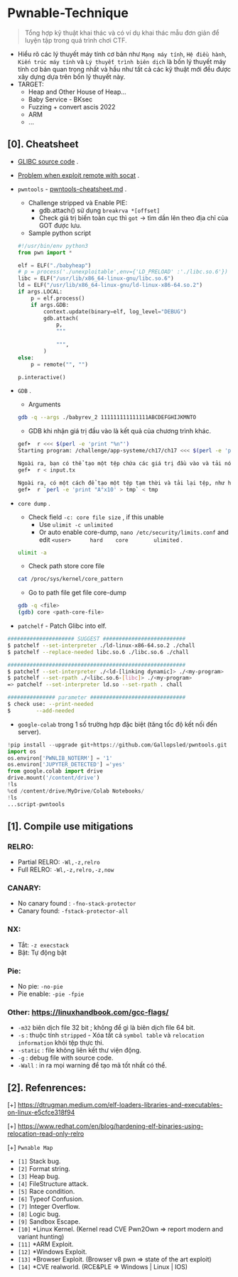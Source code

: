 # Pwnable-Technique

> Tổng hợp kỹ thuật khai thác và có ví dụ khai thác mẫu đơn giản để luyện tập trong quá trình chơi CTF.

- Hiểu rõ các lý thuyết máy tính cơ bản như `Mạng máy tính`, `Hệ điều hành`, `Kiến trúc máy tính` và `Lý thuyết trình biên dịch` là bốn lý thuyết máy tính cơ bản quan trọng nhất 
và hầu như tất cả các kỹ thuật mới đều được xây dựng dựa trên bốn lý thuyết này.
- TARGET:
   * Heap and Other House of Heap...
   * Baby Service - BKsec
   * Fuzzing + convert ascis 2022
   *  ARM
   * ...
## [0]. Cheatsheet

- [GLIBC source code](https://elixir.bootlin.com/glibc/glibc-2.23/source) .
- [Problem when exploit remote with socat](https://ir0nstone.gitbook.io/notes/types/stack/exploiting-over-sockets/socat) .

- `pwntools` - [pwntools-cheatsheet.md](https://gist.github.com/anvbis/64907e4f90974c4bdd930baeb705dedf) .
    * Challenge stripped và Enable PIE:
        + gdb.attach() sử dụng `breakrva *[offset]`
        + Check giá trị biến toàn cục thì `got` -> tìm dần lên theo địa chỉ của GOT được lưu.
    * Sample python script
    ```python
    #!/usr/bin/env python3
    from pwn import *

    elf = ELF("./babyheap")
    # p = process('./unexploitable',env={'LD_PRELOAD' :'./libc.so.6'}) 
    libc = ELF("/usr/lib/x86_64-linux-gnu/libc.so.6")
    ld = ELF("/usr/lib/x86_64-linux-gnu/ld-linux-x86-64.so.2")
    if args.LOCAL:
        p = elf.process()
        if args.GDB:
            context.update(binary=elf, log_level="DEBUG")
            gdb.attach(
                p,
                """
                
                """,
            )
    else:
        p = remote("", "")

    p.interactive()
    ```

- `GDB` .
    * Arguments
    ```bash
    gdb -q --args ./babyrev_2 111111111111111ABCDEFGHIJKMNTO
    ```
    * GDB khi nhận giá trị đầu vào là kết quả của chương trình khác.
    ```bash
    gef➤  r <<< $(perl -e 'print "%n"')
    Starting program: /challenge/app-systeme/ch17/ch17 <<< $(perl -e 'print "%n"')

    Ngoài ra, bạn có thể tạo một tệp chứa các giá trị đầu vào và tải nó khi chương trình được chạy.
    gef➤  r < input.tx

    Ngoài ra, có một cách để tạo một tệp tạm thời và tải lại tệp, như hình dưới đây, nhưng nó không chắc sẽ được sử dụng.
    gef➤  r `perl -e 'print "A"x10' > tmp` < tmp
    ```

- `core dump` .

    * Check field `-c: core file size` , if this unable
        + Use `ulimit -c unlimited`
        + Or auto enable core-dump, `nano /etc/security/limits.conf` and edit `<user>      hard    core        ulimited` .
    ```bash
    ulimit -a
    ```
    
    * Check path store core file
    ```bash
    cat /proc/sys/kernel/core_pattern
    ```

    * Go to path file get file core-dump

    ```bash
    gdb -q <file>
    (gdb) core <path-core-file>
    ```

- `patchelf` - Patch Glibc into elf.
```bash
##################### SUGGEST ##########################
$ patchelf --set-interpreter ./ld-linux-x86-64.so.2 ./chall
$ patchelf --replace-needed libc.so.6 ./libc.so.6 ./chall

########################################################
$ patchelf --set-interpreter ./<ld-[linking dynamic]> ./<my-program>
$ patchelf --set-rpath ./<libc.so.6-[libc]> ./<my-program>
=> patchelf --set-interpreter ld.so --set-rpath . chall

############### parameter ############################## 
$ check use: --print-needed
$        --add-needed
```

- `google-colab` trong 1 số trường hợp đặc biệt (tăng tốc độ kết nối đến server).

```python
!pip install --upgrade git+https://github.com/Gallopsled/pwntools.git
import os
os.environ['PWNLIB_NOTERM'] = '1'
os.environ['JUPYTER_DETECTED'] ='yes'
from google.colab import drive
drive.mount('/content/drive')
!ls
%cd /content/drive/MyDrive/Colab Notebooks/
!ls
...script-pwntools
```

## [1]. Compile use mitigations
 
### RELRO:
- Partial RELRO: `-Wl,-z,relro`
- Full RELRO: `-Wl,-z,relro,-z,now`

### CANARY:
- No canary found : `-fno-stack-protector`
- Canary found: `-fstack-protector-all`

### NX: 
- Tắt: `-z execstack`
- Bật: Tự động bật

### Pie:
- No pie: `-no-pie`
- Pie enable: `-pie -fpie`

### Other: https://linuxhandbook.com/gcc-flags/
- `-m32` biên dịch file 32 bit ; không để gì là biên dịch file 64 bit.
- `-s` : thuộc tính `stripped` - Xóa tất cả `symbol table` và `relocation information` khỏi tệp thực thi.
- `-static` : file không liên kết thư viện động.
- `-g` : debug file with source code.
- `-Wall` : in ra mọi warning để tạo mã tốt nhất có thể.

## [2]. Refenrences:

[+] https://dtrugman.medium.com/elf-loaders-libraries-and-executables-on-linux-e5cfce318f94

[+] https://www.redhat.com/en/blog/hardening-elf-binaries-using-relocation-read-only-relro

[+] `Pwnable Map`
   * `[1]` Stack bug.
   * `[2]` Format string.
   * `[3]` Heap bug.
   * `[4]` FileStructure attack.
   * `[5]` Race condition.
   * `[6]` Typeof Confusion.
   * `[7]` Integer Overflow.
   * `[8]` Logic bug.
   * `[9]` Sandbox Escape.
   * `[10]` *Linux Kernel. (Kernel read CVE Pwn2Own => report modern and variant hunting)
   * `[11]` *ARM Exploit.
   * `[12]` *Windows Exploit.
   * `[13]` *Browser Exploit. (Browser v8 pwn => state of the art exploit)
   * `[14]` *CVE realworld. (RCE&PLE => Windows | Linux | IOS)
